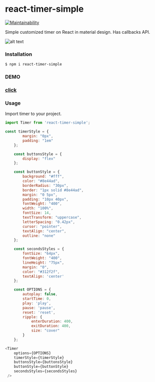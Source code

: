 # react-timer-simple

[![Maintainability](https://api.codeclimate.com/v1/badges/99a072a5ec6206373611/maintainability)](https://codeclimate.com/github/coolswood/react-timer-simple/maintainability)

Simple customized timer on React in material design. Has callbacks API.

![alt text](https://coolswood.github.io/npm/react-timer-simple/image.gif)

### Installation

```sh
$ npm i react-timer-simple
```

### DEMO

### [click](https://coolswood.github.io/projects/error-jurnal)

### Usage

Import timer to your project.

```javascript
import Timer from 'react-timer-simple';
```

```javascript
const timerStyle = {
        margin: "0px",
        padding: "1em"
    };

    const buttonsStyle = {
        display: "flex"
    };

    const buttonStyle = {
        background: "#fff",
        color: "#8e44ad",
        borderRadius: "30px",
        border: "1px solid #8e44ad",
        margin: "0 5px",
        padding: "10px 40px",
        fontWeight: "400",
        width: "100%",
        fontSize: 14,
        textTransform: "uppercase",
        letterSpacing: "0.42px",
        cursor: "pointer",
        textAlign: "center",
        outline: "none"
    };

    const secondsStyles = {
        fontSize: "64px",
        fontWeight: "400",
        lineHeight: "75px",
        margin: "0",
        color: "#312f2f",
        textAlign: 'center'
    };

    const OPTIONS = {
        autoplay: false,
        startTime: 0,
        play: 'play',
        pause: 'pause',
        reset: 'reset',
        ripple: {
            enterDuration: 400,
            exitDuration: 400,
            size: "cover"
        }
    };

<Timer
    options={OPTIONS}
    timerStyle={timerStyle}
    buttonsStyle={buttonsStyle}
    buttonStyle={buttonStyle}
    secondsStyles={secondsStyles}
 />
```
